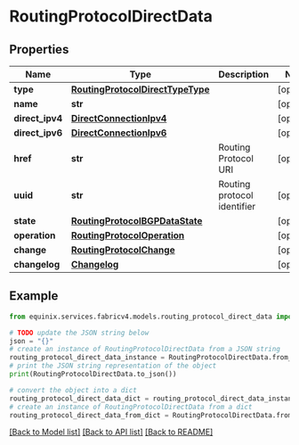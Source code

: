 # RoutingProtocolDirectData


## Properties

Name | Type | Description | Notes
------------ | ------------- | ------------- | -------------
**type** | [**RoutingProtocolDirectTypeType**](RoutingProtocolDirectTypeType.md) |  | [optional] 
**name** | **str** |  | [optional] 
**direct_ipv4** | [**DirectConnectionIpv4**](DirectConnectionIpv4.md) |  | [optional] 
**direct_ipv6** | [**DirectConnectionIpv6**](DirectConnectionIpv6.md) |  | [optional] 
**href** | **str** | Routing Protocol URI | [optional] 
**uuid** | **str** | Routing protocol identifier | [optional] 
**state** | [**RoutingProtocolBGPDataState**](RoutingProtocolBGPDataState.md) |  | [optional] 
**operation** | [**RoutingProtocolOperation**](RoutingProtocolOperation.md) |  | [optional] 
**change** | [**RoutingProtocolChange**](RoutingProtocolChange.md) |  | [optional] 
**changelog** | [**Changelog**](Changelog.md) |  | [optional] 

## Example

```python
from equinix.services.fabricv4.models.routing_protocol_direct_data import RoutingProtocolDirectData

# TODO update the JSON string below
json = "{}"
# create an instance of RoutingProtocolDirectData from a JSON string
routing_protocol_direct_data_instance = RoutingProtocolDirectData.from_json(json)
# print the JSON string representation of the object
print(RoutingProtocolDirectData.to_json())

# convert the object into a dict
routing_protocol_direct_data_dict = routing_protocol_direct_data_instance.to_dict()
# create an instance of RoutingProtocolDirectData from a dict
routing_protocol_direct_data_from_dict = RoutingProtocolDirectData.from_dict(routing_protocol_direct_data_dict)
```
[[Back to Model list]](../README.md#documentation-for-models) [[Back to API list]](../README.md#documentation-for-api-endpoints) [[Back to README]](../README.md)


